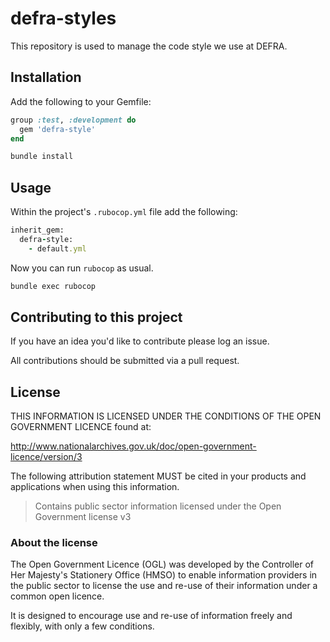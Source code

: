 # defra-styles

This repository is used to manage the code style we use at DEFRA.

## Installation

Add the following to your Gemfile:

```ruby
group :test, :development do
  gem 'defra-style'
end
```

```bash
bundle install
```

## Usage

Within the project's `.rubocop.yml` file add the following:

```ruby
inherit_gem:
  defra-style:
    - default.yml
```

Now you can run `rubocop` as usual.

```bash
bundle exec rubocop
```

## Contributing to this project

If you have an idea you'd like to contribute please log an issue.

All contributions should be submitted via a pull request.

## License

THIS INFORMATION IS LICENSED UNDER THE CONDITIONS OF THE OPEN GOVERNMENT LICENCE found at:

http://www.nationalarchives.gov.uk/doc/open-government-licence/version/3

The following attribution statement MUST be cited in your products and applications when using this information.

> Contains public sector information licensed under the Open Government license v3

### About the license

The Open Government Licence (OGL) was developed by the Controller of Her Majesty's Stationery Office (HMSO) to enable information providers in the public sector to license the use and re-use of their information under a common open licence.

It is designed to encourage use and re-use of information freely and flexibly, with only a few conditions.
